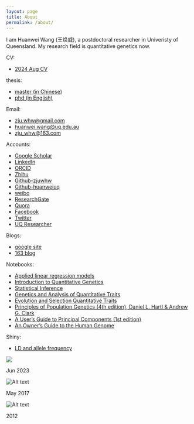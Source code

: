```yaml
---
layout: page
title: About
permalink: /about/
---
```


I am Huanwei Wang (王焕威), a postdoctoral researcher  in Univeristy of Queensland. My research field is quantitative genetics now.

CV:
- [2024 Aug CV](/documents/CV_huanwei_20240809.pdf)

thesis:

- [master (in Chinese)](/documents/master_thesis.pdf)
- [phd (in English)](/documents/phd_final_thesis.pdf)

Email:

- zju.whw@gmail.com
- huanwei.wang@uq.edu.au
- zju_whw@163.com

Accounts:

- [Google Scholar](https://scholar.google.com/citations?user=B8z18fgAAAAJ&hl=en)
- [LinkedIn](https://cn.linkedin.com/in/huanwei-wang-53205b61)
- [ORCID](http://orcid.org/0000-0002-6137-3391)
- [Zhihu](https://www.zhihu.com/people/wang-huan-wei)
- [Github-zjuwhw](https://github.com/zjuwhw)
- [Github-huanweiuq](https://github.com/huanweiuq)
- [weibo](http://weibo.com/u/1862168475)
- [ResearchGate](https://www.researchgate.net/profile/Huanwei_Wang)
- [Quora](https://www.quora.com/profile/Wang-Huanwei)
- [Facebook](https://www.facebook.com/zju.whw)
- [Twitter](https://twitter.com/zjuwhw)
- [UQ Researcher](https://researchers.uq.edu.au/researcher/30551)


Blogs:

- [google site](https://sites.google.com/site/zjuwhwsblog/home)
- [163 blog](http://blog.163.com/zju_whw/)

Notebooks:

- [Applied linear regression models](https://zjuwhw.github.io/notebook-alrm/)
- [Introduction to Quantitative Genetics](https://zjuwhw.github.io/notebook-qg/)
- [Statistical Inference](https://zjuwhw.github.io/notebook-si/)
- [Genetics and Analysis of Quantitative Traits](https://zjuwhw.github.io/notebook-gaqt/)
- [Evolution and Selection Quantitative Traits](https://zjuwhw.github.io/notebook-esqt/)
- [Principles of Population Genetics (4th edition), Daniel L. Hartl & Andrew G. Clark](https://zjuwhw.github.io/notebook-ppg/)
- [A User’s Guide to Principal Components (1st edition)](https://zjuwhw.github.io/notebook-pca/)
- [An Owner’s Guide to the Human Genome](https://zjuwhw.github.io/notebook-hgbook/)

Shiny:

- [LD and allele frequency](https://huanwei.shinyapps.io/ldfrq/)

![](/images/Huanwei_Wang_Jun2023.jpg)

Jun 2023

![Alt text](/images/Huanwei_Wang_2017May.JPG)

May 2017

![Alt text](/images/me.jpg)

2012

